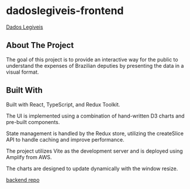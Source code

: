 # dadoslegiveis-frontend

[Dados Legiveis](dadoslegiveis.lol/)

## About The Project

The goal of this project is to provide an interactive way for the public to understand the expenses of Brazilian deputies by presenting the data in a visual format.

## Built With

Built with React, TypeScript, and Redux Toolkit. 

The UI is implemented using a combination of hand-written D3 charts and pre-built components. 

State management is handled by the Redux store, utilizing the createSlice API to handle caching and improve performance. 

The project utilizes Vite as the development server and is deployed using Amplify from AWS. 

The charts are designed to update dynamically with the window resize.

[backend repo](https://github.com/felri/dadoslegiveis-backend)
